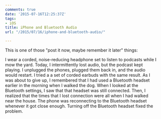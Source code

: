 ```yaml
---
comments: true
date: '2015-07-16T12:25:37Z'
tags:
- iOS
title: iPhone and Bluetooth Audio
url: "/2015/07/16/iphone-and-bluetooth-audio/"

---
```

This is one of those "post it now, maybe remember it later" things:

I wear a corded, noise-reducing headphone set to listen to podcasts while I mow the yard. Today, I intermittently lost audio, but the podcast kept playing. I unplugged the phones, plugged them back in, and the audio would restart. I tried a a set of corded earbuds with the same result. As I was about to give up, I remembered that I had used a Bluetooth headset earlier in the morning when I walked the dog. When I looked at the Bluetooth settings, I saw that that headset was still connected. Then, I realized that the times that I lost connection were all when I had walked near the house. The phone was reconnecting to the Bluetooth headset whenever it got close enough. Turning off the Bluetooth headset fixed the problem.
